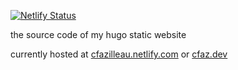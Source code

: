 [![Netlify Status](https://api.netlify.com/api/v1/badges/5f421aa8-4dd5-4099-8575-18043ad9f3a5/deploy-status)](https://app.netlify.com/sites/cfazilleau/deploys)

the source code of my hugo static website

currently hosted at [cfazilleau.netlify.com](https://cfazilleau.netlify.com) or [cfaz.dev](https://cfaz.dev)
